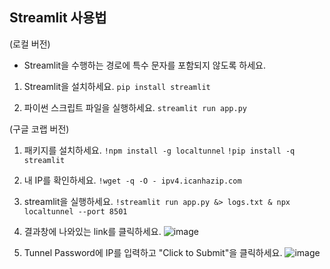## Streamlit 사용법

(로컬 버전)
* Streamlit을 수행하는 경로에 특수 문자를 포함되지 않도록 하세요.
1. Streamlit을 설치하세요.
```pip install streamlit```

2. 파이썬 스크립트 파일을 실행하세요. 
```streamlit run app.py```

(구글 코랩 버전)
1. 패키지를 설치하세요.
```!npm install -g localtunnel```
```!pip install -q streamlit```

3. 내 IP를 확인하세요. 
```!wget -q -O - ipv4.icanhazip.com```

4. streamlit을 실행하세요.
```!streamlit run app.py &> logs.txt & npx localtunnel --port 8501```

5. 결과창에 나와있는 link를 클릭하세요.
![image](https://github.com/awekim/LEC_PythonFootball/assets/56111110/d66acb5b-402c-4c39-8b38-4f4a03e5eac1)

6. Tunnel Password에 IP를 입력하고 "Click to Submit"을 클릭하세요.
![image](https://github.com/awekim/LEC_PythonFootball/assets/56111110/766d80b2-6f30-41a5-9933-c3ea443e66c6)
